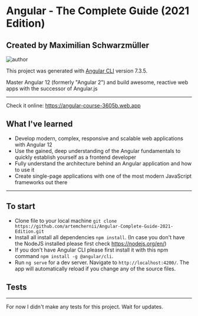# Angular - The Complete Guide (2021 Edition)

## Created by Maximilian Schwarzmüller
<img src="https://i.ibb.co/whGLvYy/Angular2021.png" alt="author">

This project was generated with [Angular CLI](https://github.com/angular/angular-cli) version 7.3.5.

Master Angular 12 (formerly "Angular 2") and build awesome, reactive web apps with the successor of Angular.js
<hr>

Check it online: https://angular-course-3605b.web.app

## What I've learned

<ul>
    <li>
        Develop modern, complex, responsive and scalable web applications with Angular 12
    </li>
    <li>
        Use the gained, deep understanding of the Angular fundamentals to quickly establish yourself as a frontend developer
    </li>
    <li>
        Fully understand the architecture behind an Angular application and how to use it
    </li>
    <li>
        Create single-page applications with one of the most modern JavaScript frameworks out there
    </li>
</ul>
<hr>

## To start
- Clone file to your local machine `git clone https://github.com/artemchernii/Angular-Complete-Guide-2021-Edition.git`
- Install all install all dependencies `npm install`. (In case you don't have the NodeJS installed please first check https://nodejs.org/en/)
- If you don't have Angular CLI please first install it with this npm command `npm install -g @angular/cli`.
- Run `ng serve` for a dev server. Navigate to `http://localhost:4200/`. The app will automatically reload if you change any of the source files.
## Tests
<hr />
<p>
    For now I didn't make any tests for this project. Wait for updates.
</p>